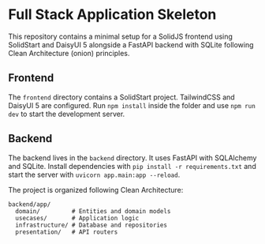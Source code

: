 # Full Stack Application Skeleton

This repository contains a minimal setup for a SolidJS frontend using SolidStart and DaisyUI 5 alongside a FastAPI backend with SQLite following Clean Architecture (onion) principles.

## Frontend

The `frontend` directory contains a SolidStart project. TailwindCSS and DaisyUI 5 are configured. Run `npm install` inside the folder and use `npm run dev` to start the development server.

## Backend

The backend lives in the `backend` directory. It uses FastAPI with SQLAlchemy and SQLite. Install dependencies with `pip install -r requirements.txt` and start the server with `uvicorn app.main:app --reload`.

The project is organized following Clean Architecture:

```
backend/app/
  domain/         # Entities and domain models
  usecases/       # Application logic
  infrastructure/ # Database and repositories
  presentation/   # API routers
```

